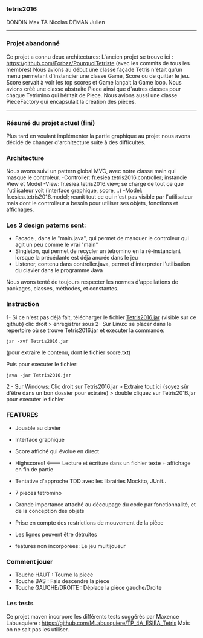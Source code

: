 ### tetris2016

DONDIN Max
TA Nicolas
DEMAN Julien
_______________________________________

### Projet abandonné
Ce projet a connu deux architectures:
L'ancien projet se trouve ici : https://github.com/Forbzz/PourquoiTetriste 
(avec les commits de tous les membres)
Nous avions au début une classe façade Tetris n'était qu'un
menu permetant d'instancier une classe Game, Score ou de quitter le jeu.
Score servait à voir les top scores et Game lançait la Game loop.
Nous avions créé une classe abstraite Piece ainsi que d'autres classes pour chaque
Tetrimino qui héritait de Piece.
Nous avions aussi une classe PieceFactory qui encapsulait la création des pièces.

__________________________________

### Résumé du projet actuel (fini)
Plus tard en voulant implémenter la partie graphique au projet nous avons décidé de changer
d'architecture suite à des difficultés.

### Architecture
Nous avons suivi un pattern global MVC, avec notre classe main qui masque le controleur.
-Controller: fr.esiea.tetris2016.controller; instancie View et Model
-View: fr.esiea.tetris2016.view; se charge de tout ce que l'utilisateur voit (interface graphique, score, ..)
-Model: fr.esiea.tetris2016.model; reunit tout ce qui n'est pas visible par l'utilisateur mais dont le controlleur a besoin pour utiliser ses objets, fonctions et affichages.



 ### Les 3 design paterns sont: 

- Facade , dans le "main.java", qui permet de masquer le controleur qui agit un peu comme le vrai "main"
- Singleton, qui permet de recycler un tetromino en la ré-instanciant lorsque la précédante est déjà ancrée dans le jeu
- Listener, contenu dans controller.java, permet d'interpreter l'utilisation du clavier dans le programme Java

Nous avons tenté de toujours respecter les normes d'appellations de packages, classes, méthodes, et constantes.


### Instruction
1- Si ce n'est pas déjà fait, télécharger le fichier [Tetris2016.jar](https://github.com/Forbzz/tetris2016/blob/master/Tetris2016.jar) (visible sur ce github) clic droit > enregistrer sous
2- Sur Linux: se placer dans le repertoire où se trouve Tetris2016.jar et executer la commande:
```
jar -xvf Tetris2016.jar
```
(pour extraire le contenu, dont le fichier score.txt)

Puis pour executer le fichier:
```
java -jar Tetris2016.jar
```

2 - Sur Windows: Clic droit sur Tetris2016.jar > Extraire tout ici (soyez sûr d'être dans un bon dossier pour extraire) > double cliquez sur Tetris2016.jar pour executer le fichier


### FEATURES
- Jouable au clavier 
- Interface graphique 
- Score affiché qui évolue en direct
- Highscores! <--- Lecture et écriture dans un fichier texte + affichage en fin de partie
- Tentative d'approche TDD avec les librairies Mockito, JUnit..
- 7 pieces tetromino
- Grande importance attaché au découpage du code par fonctionnalité, et de la conception des objets
- Prise en compte des restrictions de mouvement de la pièce
- Les lignes peuvent être détruites

- features non incorporées: Le jeu multijoueur

### Comment jouer
- Touche HAUT : Tourne la piece
- Touche BAS  : Fais descendre la piece
- Touche GAUCHE/DROITE : Déplace la pièce gauche/Droite

### Les tests
Ce projet maven incorpore les différents tests suggérés par Maxence Labusquiere : https://github.com/MLabusquiere/TP_4A_ESIEA_Tetris
Mais on ne sait pas les utiliser.
